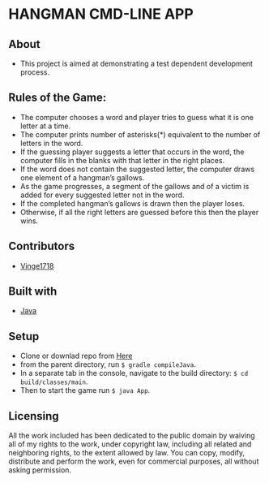 # HANGMAN CMD-LINE APP

## About

- This project is aimed at demonstrating a test dependent development process.

## Rules of the Game:
* The computer chooses a word and player tries to guess what it is one letter at a time.
* The computer prints number of asterisks(\*) equivalent to the number of letters in the word.
* If the guessing player suggests a letter that occurs in the word, the computer fills in the blanks with that letter in the right places.
* If the word does not contain the suggested letter, the computer draws one element of a hangman’s gallows.
* As the game progresses, a segment of the gallows and of a victim is added for every suggested letter not in the word.
* If the completed hangman’s gallows is drawn then the player loses.
* Otherwise, if all the right letters are guessed before this then the player wins.


## Contributors

- [Vinge1718](https://github.com/Vinge1718)

## Built with
- [Java](http://www.oracle.com/technetwork/java/index.html)

## Setup
- Clone or downlad repo from [Here](https://github.com/Vinge1718/java-hangman-cmd-app)
- from the parent directory, run `$ gradle compileJava`.
- In a separate tab in the console, navigate to the build directory: `$ cd build/classes/main`.
- Then to start the game run `$ java App`.

## Licensing
All the work included has been dedicated to the public domain by waiving all of my rights to the work, under
copyright law, including all related and neighboring rights, to the extent allowed by law.
You can copy, modify, distribute and perform the work, even for commercial
purposes, all without asking permission.
